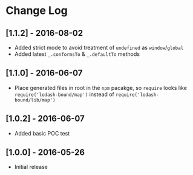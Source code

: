# Change Log

## [1.1.2] - 2016-08-02

- Added strict mode to avoid treatment of `undefined` as `window`/`global`
- Added latest `_.conformsTo` & `_.defaultTo` methods

## [1.1.0] - 2016-06-07

- Place generated files in root in the `npm` pacakge, so `require` looks like `require('lodash-bound/map')` instead of `require('lodash-bound/lib/map')`

## [1.0.2] - 2016-06-07

- Added basic POC test

## [1.0.0] - 2016-05-26

- Initial release
